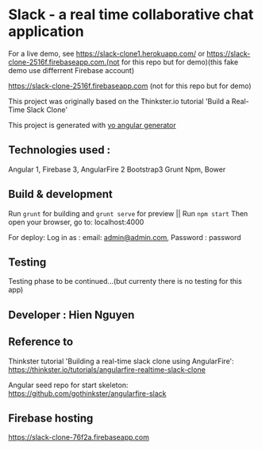 # Slack - a real time collaborative chat application

For a live demo, see https://slack-clone1.herokuapp.com/
or
https://slack-clone-2516f.firebaseapp.com.(not for this repo but for demo)(this fake demo use differrent Firebase account)

https://slack-clone-2516f.firebaseapp.com (not for this repo but for demo)


This project was originally based on the Thinkster.io tutorial 'Build a Real-Time Slack Clone'

This project is generated with [yo angular generator](https://github.com/yeoman/generator-angular)

## Technologies used :
Angular 1, Firebase 3, AngularFire 2
Bootstrap3
Grunt
Npm, Bower

## Build & development

Run `grunt` for building and `grunt serve` for preview || Run `npm start`
Then open your browser, go to: localhost:4000


For deploy:
Log in as : email: admin@admin.com, Password : password
## Testing

Testing phase to be continued...(but currenty there is no testing for this app)

## Developer : Hien Nguyen

## Reference to
Thinkster tutorial 'Building a real-time slack clone using AngularFire': https://thinkster.io/tutorials/angularfire-realtime-slack-clone

Angular seed repo for start skeleton:
https://github.com/gothinkster/angularfire-slack

## Firebase hosting
https://slack-clone-76f2a.firebaseapp.com
